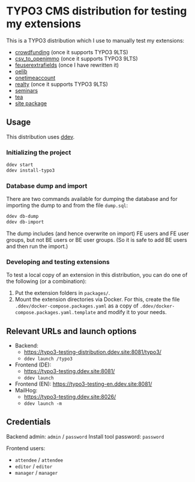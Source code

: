 # TYPO3 CMS distribution for testing my extensions

This is a TYPO3 distribution which I use to manually test my extensions:

- [crowdfunding](https://github.com/oliverklee/ext-crowdfunding)
  (once it supports TYPO3 9LTS)
- [csv_to_openimmo](https://github.com/oliverklee/ext-csv_to_openimmo)
  (once it supports TYPO3 9LTS)
- [feuserextrafields](https://github.com/oliverklee/ext-feuserextrafields)
  (once I have rewritten it)
- [oelib](https://github.com/oliverklee/ext-oelib)
- [onetimeaccount](https://github.com/oliverklee/ext-onetimeaccount)
- [realty](https://github.com/oliverklee/ext-realty)
  (once it supports TYPO3 9LTS)
- [seminars](https://github.com/oliverklee/ext-seminars)
- [tea](https://github.com/TYPO3-Documentation/tea)
- [site package](https://github.com/oliverklee/typo3-devsite)

## Usage

This distribution uses [ddev](https://github.com/drud/ddev).

### Initializing the project

```bash
ddev start
ddev install-typo3
```

### Database dump and import

There are two commands available for dumping the database and for importing the
dump to and from the file `dump.sql`:

```bash
ddev db-dump
ddev db-import
```

The dump includes (and hence overwrite on import) FE users and FE user groups,
but not BE users or BE user groups. (So it is safe to add BE users and then
run the import.)

### Developing and testing extensions

To test a local copy of an extension in this distribution, you can do one of
the following (or a combination):

1. Put the extension folders in `packages/`.
2. Mount the extension directories via Docker. For this, create the file
   `.ddev/docker-compose.packages.yaml` as a copy of
   `.ddev/docker-compose.packages.yaml.template` and modify it to your needs.

## Relevant URLs and launch options

- Backend:
  - https://typo3-testing-distribution.ddev.site:8081/typo3/
  - `ddev launch /typo3`
- Frontend (DE):
  - https://typo3-testing.ddev.site:8081/
  - `ddev launch`
- Frontend (EN): https://typo3-testing-en.ddev.site:8081/
- MailHog:
  - https://typo3-testing.ddev.site:8026/
  - `ddev launch -m`

## Credentials

Backend admin: `admin` / `password`
Install tool password: `password`

Frontend users:
- `attendee` / `attendee`
- `editor` / `editor`
- `manager` / `manager`
